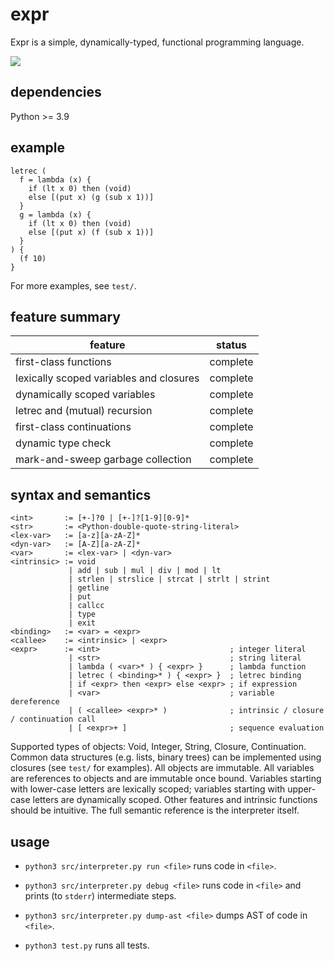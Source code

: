 # expr

Expr is a simple, dynamically-typed, functional programming language.

![](https://github.com/sdingcn/expr/actions/workflows/auto-test.yml/badge.svg)

## dependencies

Python >= 3.9

## example

```
letrec (
  f = lambda (x) {
    if (lt x 0) then (void)
    else [(put x) (g (sub x 1))]
  }
  g = lambda (x) {
    if (lt x 0) then (void)
    else [(put x) (f (sub x 1))]
  }
) {
  (f 10)
}
```

For more examples, see `test/`.

## feature summary

| feature | status |
| --- | --- |
| first-class functions | complete |
| lexically scoped variables and closures | complete |
| dynamically scoped variables | complete |
| letrec and (mutual) recursion | complete |
| first-class continuations | complete |
| dynamic type check | complete |
| mark-and-sweep garbage collection | complete |

## syntax and semantics

```
<int>       := [+-]?0 | [+-]?[1-9][0-9]*
<str>       := <Python-double-quote-string-literal>
<lex-var>   := [a-z][a-zA-Z]*
<dyn-var>   := [A-Z][a-zA-Z]*
<var>       := <lex-var> | <dyn-var>
<intrinsic> := void
             | add | sub | mul | div | mod | lt
             | strlen | strslice | strcat | strlt | strint
             | getline
             | put
             | callcc
             | type
             | exit
<binding>   := <var> = <expr>
<callee>    := <intrinsic> | <expr>
<expr>      := <int>                             ; integer literal
             | <str>                             ; string literal
             | lambda ( <var>* ) { <expr> }      ; lambda function
             | letrec ( <binding>* ) { <expr> }  ; letrec binding
             | if <expr> then <expr> else <expr> ; if expression
             | <var>                             ; variable dereference
             | ( <callee> <expr>* )              ; intrinsic / closure / continuation call
             | [ <expr>+ ]                       ; sequence evaluation
```

Supported types of objects: Void, Integer, String, Closure, Continuation.
Common data structures (e.g. lists, binary trees) can be implemented using closures (see `test/` for examples).
All objects are immutable.
All variables are references to objects and are immutable once bound.
Variables starting with lower-case letters are lexically scoped;
variables starting with upper-case letters are dynamically scoped.
Other features and intrinsic functions should be intuitive.
The full semantic reference is the interpreter itself.

## usage

+ `python3 src/interpreter.py run <file>` runs code in `<file>`.

+ `python3 src/interpreter.py debug <file>` runs code in `<file>` and prints (to `stderr`) intermediate steps.

+ `python3 src/interpreter.py dump-ast <file>` dumps AST of code in `<file>`.

+ `python3 test.py` runs all tests.
